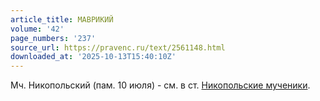 ```yaml
---
article_title: МАВРИКИЙ
volume: '42'
page_numbers: '237'
source_url: https://pravenc.ru/text/2561148.html
downloaded_at: '2025-10-13T15:40:10Z'
---
```


Мч. Никопольский (пам. 10 июля) - см. в ст. [Никопольские мученики](<https://pravenc.ru/text/Никопольские мученики.html>).
